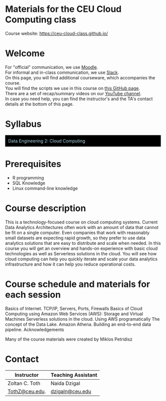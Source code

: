# Materials for the CEU Cloud Computing class

Course website: https://ceu-cloud-class.github.io/
 
# **Welcome**

For "official" communication, we use [Moodle](https://ceulearning.ceu.edu/course/view.php?id=15148).  
For informal and in-class communication, we use [Slack](https://ceu-bizanalytics.slack.com/).  
On this page, you will find additional courseware, which accompanies the course.  
You will find the scripts we use in this course on [this GitHub page](https://github.com/zoltanctoth/ceu-cloud-class/).  
There are a set of recap/summary videos on our [YouTube channel](https://www.youtube.com/channel/UCtJ0MhLst_W6hQBx4Pkw3Tw).  
In case you need help, you can find the instructor's and the TA's contact details at the bottom of this page.

# **Syllabus**

<div style="background-color:black; color:lightblue; padding:10px;">
  Data Engineering 2: Cloud Computing
</div>

# **Prerequisites**

- R programming
- SQL Knowledge
- Linux command-line knowledge

# **Course description**

This is a technology-focused course on cloud computing systems. Current Data Analytics Architectures often work with an amount of data that cannot be fit on a single computer. Even companies that work with reasonably small datasets are expecting rapid growth, so they prefer to use data analytics solutions that are easy to distribute and scale when needed. In this course you will get an overview and hands-on experience with basic cloud technologies as well as Serverless solutions in the cloud. You will see how cloud computing can help you quickly iterate and scale your data analytics infrastructure and how it can help you reduce operational costs.

# **Course schedule and materials for each session**

Basics of Internet. TCP/IP, Servers, Ports, Firewalls
Basics of Cloud Computing using Amazon Web Services (AWS): Storage and Virtual Machines
Serverless solutions in the cloud. Using AWS programatically
The concept of the Data Lake. Amazon Athena. Building an end-to-end data pipeline.
Acknowledgements

Many of the course materials were created by Miklos Petridisz

# **Contact**

| Instructor       | Teaching Assistant |
|------------------|--------------------|
|  Zoltan C. Toth  |    Naida Dzigal    |
|  TothZ@ceu.edu.  |    dzigaln@ceu.edu |
